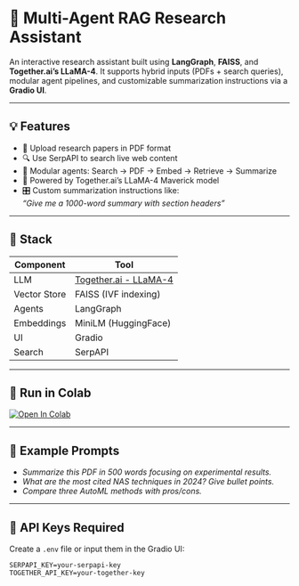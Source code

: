 # 🔬 Multi-Agent RAG Research Assistant

An interactive research assistant built using **LangGraph**, **FAISS**, and **Together.ai’s LLaMA-4**. It supports hybrid inputs (PDFs + search queries), modular agent pipelines, and customizable summarization instructions via a **Gradio UI**.

---

## 💡 Features

- 📄 Upload research papers in PDF format
- 🔍 Use SerpAPI to search live web content
- 🧠 Modular agents: Search → PDF → Embed → Retrieve → Summarize
- 🦙 Powered by Together.ai’s LLaMA-4 Maverick model
- 🎛️ Custom summarization instructions like:  
  *“Give me a 1000-word summary with section headers”*

---

## 🧪 Stack

| Component     | Tool                            |
|---------------|---------------------------------|
| LLM           | [Together.ai - LLaMA-4](https://platform.together.xyz/) |
| Vector Store  | FAISS (IVF indexing)            |
| Agents        | LangGraph                       |
| Embeddings    | MiniLM (HuggingFace)            |
| UI            | Gradio                          |
| Search        | SerpAPI                         |

---

## 🚀 Run in Colab

[![Open In Colab](https://colab.research.google.com/assets/colab-badge.svg)](https://colab.research.google.com/drive/10e2_DUxI7GGY2q5GGnnXfqcOo01ZO9ZV?usp=sharing)

---

## 🧠 Example Prompts

- *Summarize this PDF in 500 words focusing on experimental results.*
- *What are the most cited NAS techniques in 2024? Give bullet points.*
- *Compare three AutoML methods with pros/cons.*

---

## 🔐 API Keys Required

Create a `.env` file or input them in the Gradio UI:

```env
SERPAPI_KEY=your-serpapi-key
TOGETHER_API_KEY=your-together-key
